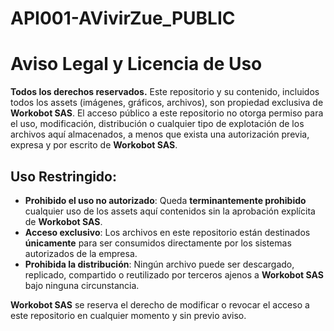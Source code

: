 
# API001-AVivirZue_PUBLIC

# Aviso Legal y Licencia de Uso

**Todos los derechos reservados.** Este repositorio y su contenido, incluidos todos los assets (imágenes, gráficos, archivos), son propiedad exclusiva de **Workobot SAS**. El acceso público a este repositorio no otorga permiso para el uso, modificación, distribución o cualquier tipo de explotación de los archivos aquí almacenados, a menos que exista una autorización previa, expresa y por escrito de **Workobot SAS**.

## Uso Restringido:

- **Prohibido el uso no autorizado**: Queda **terminantemente prohibido** cualquier uso de los assets aquí contenidos sin la aprobación explícita de **Workobot SAS**.
- **Acceso exclusivo**: Los archivos en este repositorio están destinados **únicamente** para ser consumidos directamente por los sistemas autorizados de la empresa.
- **Prohibida la distribución**: Ningún archivo puede ser descargado, replicado, compartido o reutilizado por terceros ajenos a **Workobot SAS** bajo ninguna circunstancia.

**Workobot SAS** se reserva el derecho de modificar o revocar el acceso a este repositorio en cualquier momento y sin previo aviso.
    